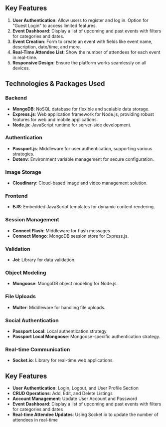 ## Key Features
1. **User Authentication**: Allow users to register and log in. Option for "Guest Login" to access limited features.
2. **Event Dashboard**: Display a list of upcoming and past events with filters for categories and dates.
3. **Event Creation**: Form to create an event with fields like event name, description, date/time, and more.
4. **Real-Time Attendee List**: Show the number of attendees for each event in real-time.
5. **Responsive Design**: Ensure the platform works seamlessly on all devices.

## Technologies & Packages Used

### Backend
- **MongoDB**: NoSQL database for flexible and scalable data storage.
- **Express.js**: Web application framework for Node.js, providing robust features for web and mobile applications.
- **Node.js**: JavaScript runtime for server-side development.

### Authentication
- **Passport.js**: Middleware for user authentication, supporting various strategies.
- **Dotenv**: Environment variable management for secure configuration.

### Image Storage
- **Cloudinary**: Cloud-based image and video management solution.

### Frontend
- **EJS**: Embedded JavaScript templates for dynamic content rendering.

### Session Management
- **Connect Flash**: Middleware for flash messages.
- **Connect Mongo**: MongoDB session store for Express.js.

### Validation
- **Joi**: Library for data validation.

### Object Modeling
- **Mongoose**: MongoDB object modeling for Node.js.

### File Uploads
- **Multer**: Middleware for handling file uploads.

### Social Authentication
- **Passport Local**: Local authentication strategy.
- **Passport Local Mongoose**: Mongoose-specific authentication strategy.

### Real-time Communication
- **Socket.io**: Library for real-time web applications.

## Key Features
- **User Authentication**: Login, Logout, and User Profile Section
- **CRUD Operations**: Add, Edit, and Delete Listings
- **Account Management**: Update User Account and Password
- **Event Dashboard**: Display a list of upcoming and past events with filters for categories and dates
- **Real-time Attendee Updates**: Using Socket.io to update the number of attendees in real-time
